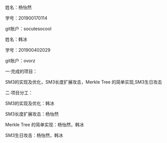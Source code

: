 姓名：杨怡然

学号：201900170114

git账户：socutesocool

姓名：韩冰

学号：201900402029

git账户：ovorz



一·完成的项目：

SM3的实现及优化，SM3长度扩展攻击，Merkle Tree 的简单实现,SM3生日攻击

二·项目分工：

SM3的实现及优化：韩冰

SM3长度扩展攻击：杨怡然

Merkle Tree 的简单实现：杨怡然，韩冰

SM3生日攻击：杨怡然，韩冰
